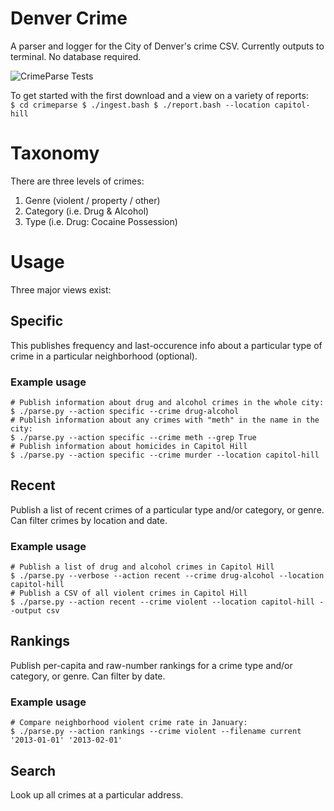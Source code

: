 # Denver Crime
A parser and logger for the City of Denver's crime CSV. Currently outputs to terminal. No database required.

![CrimeParse Tests](https://api.travis-ci.org/freejoe76/crime.png)

To get started with the first download and a view on a variety of reports:
`    $ cd crimeparse
    $ ./ingest.bash
    $ ./report.bash --location capitol-hill`

# Taxonomy
There are three levels of crimes: 

1. Genre (violent / property / other)
2. Category (i.e. Drug & Alcohol)
3. Type (i.e. Drug: Cocaine Possession)

# Usage
Three major views exist:
## Specific
This publishes frequency and last-occurence info about a particular type of crime in a particular neighborhood (optional).
### Example usage
    # Publish information about drug and alcohol crimes in the whole city:
    $ ./parse.py --action specific --crime drug-alcohol
    # Publish information about any crimes with "meth" in the name in the city:
    $ ./parse.py --action specific --crime meth --grep True 
    # Publish information about homicides in Capitol Hill
    $ ./parse.py --action specific --crime murder --location capitol-hill

## Recent
Publish a list of recent crimes of a particular type and/or category, or genre. Can filter crimes by location and date.
### Example usage
    # Publish a list of drug and alcohol crimes in Capitol Hill
    $ ./parse.py --verbose --action recent --crime drug-alcohol --location capitol-hill
    # Publish a CSV of all violent crimes in Capitol Hill
    $ ./parse.py --action recent --crime violent --location capitol-hill --output csv

## Rankings
Publish per-capita and raw-number rankings for a crime type and/or category, or genre. Can filter by date.
### Example usage
    # Compare neighborhood violent crime rate in January:
    $ ./parse.py --action rankings --crime violent --filename current '2013-01-01' '2013-02-01'

## Search
Look up all crimes at a particular address.
